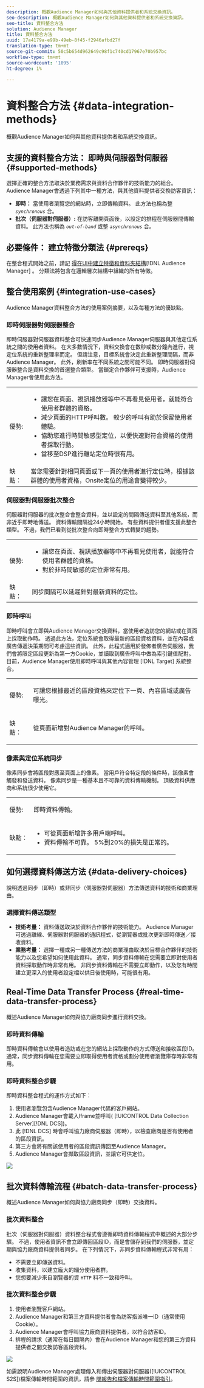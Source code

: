 ```yaml
---
description: 概觀Audience Manager如何與其他資料提供者和系統交換資訊。
seo-description: 概觀Audience Manager如何與其他資料提供者和系統交換資訊。
seo-title: 資料整合方法
solution: Audience Manager
title: 資料整合方法
uuid: 17a4179a-e99b-49eb-8f45-f2946afbd27f
translation-type: tm+mt
source-git-commit: 50c5b654d962649c98f1c740cd17967e70b957bc
workflow-type: tm+mt
source-wordcount: '1095'
ht-degree: 1%

---
```



# 資料整合方法 {#data-integration-methods}

概觀Audience Manager如何與其他資料提供者和系統交換資訊。

## 支援的資料整合方法： 即時與伺服器對伺服器 {#supported-methods}

選擇正確的整合方法取決於業務需求與資料合作夥伴的技術能力的組合。 Audience Manager會透過下列其中一種方法，與其他資料提供者交換訪客資訊：

* **即時：** 當使用者瀏覽您的網站時，立即傳輸資料。 此方法也稱為整 *`synchronous`* 合。
* **批次（伺服器對伺服器）:** 在訪客離開頁面後，以設定的排程在伺服器間傳輸資料。 此方法也稱為 *`out-of-band`* 或整 *`asynchronous`* 合。

## 必要條件： 建立特徵分類法 {#prereqs}

在整合程式開始之前，請記 [得在UI中建立特](../features/traits/create-onboarded-rule-based-traits.md)[徵和資料夾結構](../features/traits/trait-storage.md#create-trait-storage-folder)[!DNL Audience Manager] 。 分類法將包含在邏輯層次結構中組織的所有特徵。

## 整合使用案例 {#integration-use-cases}

Audience Manager資料整合方法的使用案例摘要，以及每種方法的優缺點。

### 即時伺服器對伺服器整合

<!-- c_int_types_use_cases.xml -->

即時伺服器對伺服器資料整合可快速同步Audience Manager伺服器與其他定位系統之間的使用者資料。 在大多數情況下，資料交換會在數秒或數分鐘內進行，視定位系統的重新整理率而定。 但請注意，目標系統會決定此重新整理間隔，而非Audience Manager。 此外，刷新率在不同系統之間可能不同。 即時伺服器對伺服器整合是資料交換的首選整合類型。 當鎖定合作夥伴可支援時，Audience Manager會使用此方法。

<table id="simpletable_5307DEC378E5486CB92A354287F33AD8"> 
 <tr class="strow">
  <td class="stentry"> <p>優勢: </p></td>
  <td class="stentry"> 
   <ul id="ul_F251AFF8A2FA49D0849E36D7FAE87DE7"> 
    <li id="li_1737EBB1AD8844BD87E736BB4D8080EF">讓您在頁面、視訊播放器等中不再看見使用者，就能符合使用者群體的資格。 </li>
    <li id="li_1C1F346CB7BD40508AA5A6918C6B8514"> 減少頁面的HTTP呼叫數。 較少的呼叫有助於保留使用者體驗。 </li>
    <li id="li_046BF4568B104F53A0E5372568C957CD">協助您進行時間敏感型定位，以便快速對符合資格的使用者採取行動。 </li>
    <li id="li_70F7AB19AC5D4A9AB80216A2B05163B8">當移至DSP進行離站定位時很有用。 </li>
   </ul></td>
 </tr>
 <tr class="strow">
  <td class="stentry"> 缺點：</td>
  <td class="stentry"> 當您需要針對相同頁面或下一頁的使用者進行定位時，根據該群體的使用者資格，Onsite定位的用途會變得較少。</td>
 </tr>
</table>

### 伺服器對伺服器批次整合

伺服器對伺服器的批次整合會整合資料，並以設定的間隔傳送資料至其他系統，而非近乎即時地傳送。 資料傳輸間隔從24小時開始。 有些資料提供者僅支援此整合類型。 不過，我們已看到從批次整合向即時整合方式轉變的趨勢。

<table id="simpletable_6878241639114DE68E61A251486C6317"> 
 <tr class="strow">
  <td class="stentry"> <p>優勢: </p></td>
  <td class="stentry"> 
   <ul id="ul_1E9B48B06E764D3AB6F2D702EB4922DC"> 
    <li id="li_1CF0E018660347B3A5AF79160F74FBDB">讓您在頁面、視訊播放器等中不再看見使用者，就能符合使用者群體的資格。 </li> 
    <li id="li_B6A9DF9C0D8B44A48F032F2FDB5B3956">對於非時間敏感的定位非常有用。 </li>
   </ul></td>
 </tr>
 <tr class="strow">
  <td class="stentry"> 缺點：</td>
  <td class="stentry"> 同步間隔可以延遲針對最新資料的定位。</td>
 </tr>
</table>

### 即時呼叫

即時呼叫會立即與Audience Manager交換資料，當使用者造訪您的網站或在頁面上採取動作時。 透過此方法，定位系統會取得最新的區段資格資料，並在內容或廣告傳遞決策期間可考慮這些資訊。 此外，此程式適用於發佈者廣告伺服器，我們會將限定區段更新為第一方Cookie，並讀取到廣告呼叫中做為索引鍵值配對。 目前，Audience Manager使用即時呼叫與其他內容管理 [!DNL Target] 系統整合。

<table> 
 <tr>
  <td> <p>優勢: </p></td>
  <td> <p> 可讓您根據最近的區段資格來定位下一頁、內容區域或廣告曝光。 </p></td> 
 </tr> 
 <tr>
  <td> <p>缺點： </p></td>
  <td> <p>從頁面新增對Audience Manager的呼叫。</p></td>
 </tr> 
</table>


### 像素與定位系統同步

像素同步會將區段對應至頁面上的像素。 當用戶符合特定段的條件時，該像素會觸發和發送資料。 像素同步是一種基本且不可靠的資料傳輸機制。 頂級資料供應商和系統很少使用它。

<table id="simpletable_39E4CD139CCF4417842AA28CDFFB6EB1"> 
 <tr class="strow">
  <td class="stentry"> <p>優勢: </p></td>
  <td class="stentry"> <p> 即時資料傳輸。 </p></td> 
 </tr> 
 <tr class="strow">
  <td class="stentry"> <p>缺點： </p></td>
  <td class="stentry"> 
   <ul id="ul_5217EDC82434401493C2C96823C068E9"> 
    <li id="li_26EB0458CA1844908C005A47F55E50AC">可從頁面新增許多用戶端呼叫。 </li>
    <li id="li_CD91F3DC92F2429293787D61506E5E04">資料傳輸不可靠。 5%到20%的損失是正常的。 </li>
   </ul></td>
 </tr> 
</table>

## 如何選擇資料傳送方法 {#data-delivery-choices}

說明透過同步（即時）或非同步（伺服器對伺服器）方法傳送資料的技術和商業理由。

<!-- c_int_delivery_choices.xml -->

### 選擇資料傳送類型

* **技術考量：** 資料傳送取決於資料合作夥伴的技術能力。 Audience Manager可透過離線、伺服器對伺服器的通訊程式，從瀏覽器或批次更新即時傳送／接收資料。
* **業務考量：** 選擇一種或另一種傳送方法的商業理由取決於目標合作夥伴的技術能力以及您希望如何使用此資料。 通常，同步資料傳輸在您需要立即對使用者資料採取動作時非常有用。 非同步資料傳輸在不需要立即動作，以及您有時間建立更深入的使用者設定檔以供日後使用時，可能很有用。

## Real-Time Data Transfer Process {#real-time-data-transfer-process}

概述Audience Manager如何與協力廠商同步進行資料交換。

### 即時資料傳輸

<!-- c_int_overview_sync.xml -->

即時資料傳輸會以使用者造訪或在您的網站上採取動作的方式傳送和接收區段ID。 通常，同步資料傳輸在您需要立即取得使用者資格或劃分使用者瀏覽庫存時非常有用。

### 即時資料整合步驟

即時資料整合程式的運作方式如下：

1. 使用者瀏覽包含Audience Manager代碼的客戶網站。
1. Audience Manager會載入Iframe並呼叫( [!UICONTROL Data Collection Server][!DNL DCS])。
1. 此 [!DNL DCS] 時會呼叫協力廠商伺服器（即時），以檢查廠商是否有使用者的區段資訊。
1. 第三方會將有關該使用者的區段資訊傳回至Audience Manager。
1. Audience Manager會擷取區段資訊，並讓它可供定位。

![](assets/rt_reduce70.png)

## 批次資料傳輸流程 {#batch-data-transfer-process}

概述Audience Manager如何與協力廠商同步（即時）交換資料。

### 批次資料整合

<!-- c_int_overview_async.xml -->

批次（伺服器對伺服器）資料整合程式會遵循即時資料傳輸程式中概述的大部分步驟。 不過，使用者資訊不會立即傳回區段ID，而是會儲存到我們的伺服器，並定期與協力廠商資料提供者同步。 在下列情況下，非同步資料傳輸程式非常有用：

* 不需要立即傳送資料。
* 收集資料，以建立龐大的細分使用者群。
* 您想要減少來自瀏覽器的資 `HTTP` 料不一致和呼叫。

### 批次資料整合步驟

1. 使用者瀏覽客戶網站。
1. Audience Manager和第三方資料提供者會為訪客指派唯一ID（通常使用Cookie）。
1. Audience Manager會呼叫協力廠商資料提供者，以符合訪客ID。
1. 排程的請求（通常在每日間隔內）會在Audience Manager和您的第三方資料提供者之間交換訪客區段資料。

![](assets/s2s_70.png)

如需說明Audience Manager處理傳入和傳出伺服器對伺服器([!UICONTROL S2S])檔案傳輸時間範圍的資訊，請參 [閱報告和檔案傳輸時間範圍指引](../reference/reporting-file-transfer-timeframe.md)。
